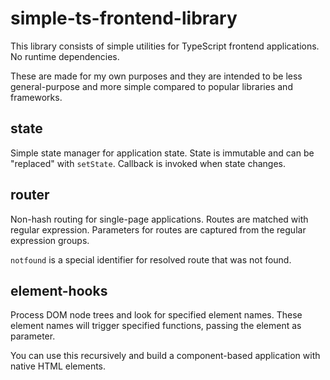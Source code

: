 # simple-ts-frontend-library

This library consists of simple utilities for TypeScript frontend applications.
No runtime dependencies.

These are made for my own purposes and they are intended to be less general-purpose and more simple
compared to popular libraries and frameworks.

## state

Simple state manager for application state. State is immutable and can be "replaced"
with `setState`. Callback is invoked when state changes.

## router

Non-hash routing for single-page applications. Routes are matched with regular expression.
Parameters for routes are captured from the regular expression groups.

`notfound` is a special identifier for resolved route that was not found.

## element-hooks

Process DOM node trees and look for specified element names. These element names will
trigger specified functions, passing the element as parameter.

You can use this recursively and build a component-based application with native HTML elements.
